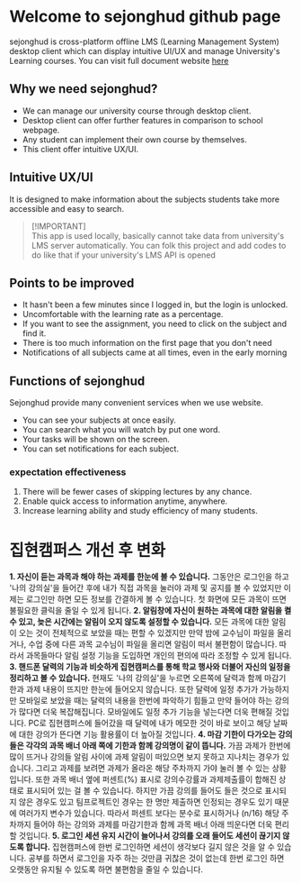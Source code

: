 # Welcome to sejonghud github page

sejonghud is cross-platform offline LMS (Learning Management System) desktop client which can display intuitive UI/UX and manage University's Learning courses. You can visit full document website [here](https://sejonghud.readthedocs.io/en/latest/index.html)

## Why we need sejonghud?

- We can manage our university course through desktop client.
- Desktop client can offer further features in comparison to school webpage.
- Any student can implement their own course by themselves.
- This client offer intuitive UX/UI.

## Intuitive UX/UI

It is designed to make information about the subjects students take more accessible and easy to search.

> \[!IMPORTANT]\
> This app is used locally, basically cannot take data from university's LMS server automatically.
> You can folk this project and add codes to do like that if your university's LMS API is opened


## Points to be improved

- It hasn't been a few minutes since I logged in, but the login is unlocked.
- Uncomfortable with the learning rate as a percentage.
- If you want to see the assignment, you need to click on the subject and find it.
- There is too much information on the first page that you don't need
- Notifications of all subjects came at all times, even in the early morning

## Functions of sejonghud

Sejonghud provide many convenient services when we use website.

- You can see your subjects at once easily.
- You can search what you will watch by put one word.
- Your tasks will be shown on the screen.
- You can set notifications for each subject.

### expectation effectiveness

1. There will be fewer cases of skipping lectures by any chance.
2. Enable quick access to information anytime, anywhere.
3. Increase learning ability and study efficiency of many students.

# 집현캠퍼스 개선 후 변화 
 **1. 자신이 듣는 과목과 해야 하는 과제를 한눈에 볼 수 있습니다.**
 그동안은 로그인을 하고 '나의 강의실'을 들어간 후에 내가 직접 과목을 눌러야 과제 및 공지를 볼 수 있었지만 이제는 로그인만 하면 모든 정보를 간결하게 볼 수 있습니다. 첫 화면에 모든 과목이 뜨면 불필요한 클릭을 줄일 수 있게 됩니다. 
 **2. 알림창에 자신이 원하는 과목에 대한 알림을 켤 수 있고, 늦은 시간에는 알림이 오지 않도록 설정할 수 있습니다.**
모든 과목에 대한 알림이 오는 것이 전체적으로 보았을 때는 편할 수 있겠지만 만약 밤에 교수님이 파일을 올리거나, 수업 중에 다른 과목 교수님이 파일을 올리면 알림이 떠서 불편함이 많습니다. 따라서 과목들마다 알림 설정 기능을 도입하면 개인의 편의에 따라 조정할 수 있게 됩니다. 
 **3. 핸드폰 달력의 기능과 비슷하게 집현캠퍼스를 통해 학교 행사와 더불어 자신의 일정을 정리하고 볼 수 있습니다.**
 현재도 '나의 강의실'을 누르면 오른쪽에 달력과 함께 마감기한과 과제 내용이 뜨지만 한눈에 들어오지 않습니다. 또한 달력에 일정 추가가 가능하지만 모바일로 보았을 때는 달력의 내용을 한번에 파악하기 힘들고 만약 들어야 하는 강의가 많다면 더욱 복잡해집니다. 모바일에도 일정 추가 기능을 넣는다면 더욱 편해질 것입니다. PC로 집현캠퍼스에 들어갔을 때 달력에 내가 메모한 것이 바로 보이고 해당 날짜에 대한 강의가 뜬다면 기능 활용률이 더 높아질 것입니다.
 **4. 마감 기한이 다가오는 강의들은 각각의 과목 배너 아래 쪽에 기한과 함께 강의명이 같이 뜹니다.**
  가끔 과제가 한번에 많이 뜨거나 강의들 알림 사이에 과제 알림이 떠있으면 보지 못하고 지나치는 경우가 있습니다. 그리고 과제를 보려면 과제가 올라온 해당 주차까지 가야 눌러 볼 수 있는 상황입니다. 또한 과목 배너 옆에 퍼센트(%) 표시로 강의수강률과 과제제출률이 합해진 상태로 표시되어 있는 걸 볼 수 있습니다. 하지만 가끔 강의를 들어도 들은 것으로 표시되지 않은 경우도 있고 팀프로젝트인 경우는 한 명만 제출하면 인정되는 경우도 있기 때문에 여러가지 변수가 있습니다. 따라서 퍼센트 보다는 분수로 표시하거나 (n/16) 해당 주차까지 들어야 하는 강의와 과제를 마감기한과 함께 과목 배너 아래 띄운다면 더욱 편리할 것입니다.
 **5. 로그인 세션 유지 시간이 늘어나서 강의를 오래 들어도 세션이 끊기지 않도록 합니다.**
 집현캠퍼스에 한번 로그인하면 세션이 생각보다 길지 않은 것을 알 수 있습니다. 공부를 하면서 로그인을 자주 하는 것만큼 귀찮은 것이 없는데 한번 로그인 하면 오랫동안 유지될 수 있도록 하면 불편함을 줄일 수 있습니다. 